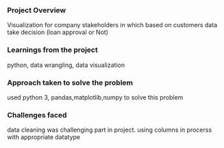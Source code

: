 ### Project Overview

 Visualization for company stakeholders 
in which based on customers data take decision (loan approval or Not)


### Learnings from the project

 python, data wrangling, data visualization 


### Approach taken to solve the problem

 used  python 3, pandas,matplotlib,numpy to solve this problem


### Challenges faced

 data cleaning was challenging part in project.
using columns in procerss with appropriate datatype


